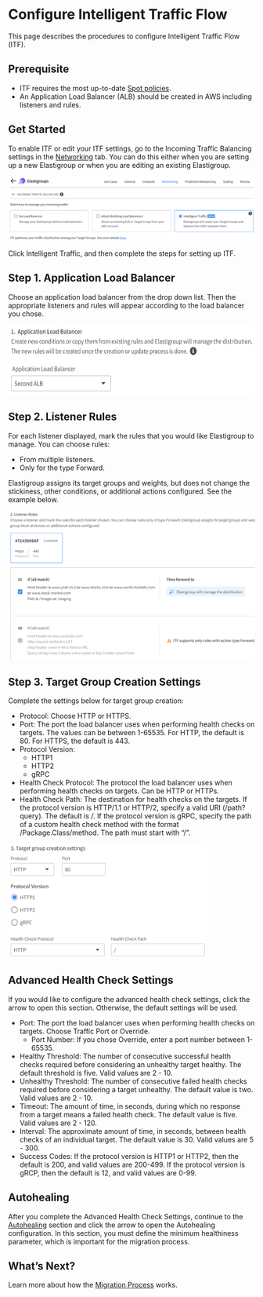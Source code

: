 # Configure Intelligent Traffic Flow

This page describes the procedures to configure Intelligent Traffic Flow (ITF).

## Prerequisite
- ITF requires the most up-to-date [Spot policies](administration/api/spot-policy-in-aws).
- An Application Load Balancer (ALB) should be created in AWS including listeners and rules.

## Get Started

To enable ITF or edit your ITF settings, go to the Incoming Traffic Balancing settings in the [Networking](elastigroup/tutorials/elastigroup-tasks/create-an-elastigroup-from-scratch?id=step-3-networking) tab. You can do this either when you are setting up a new Elastigroup or when you are editing an existing Elastigroup.

<img src="/elastigroup/_media/intelligent-traffic-flow-enable-or-edit-itf-01.png" />

Click Intelligent Traffic, and then complete the steps for setting up ITF.

## Step 1. Application Load Balancer

Choose an application load balancer from the drop down list. Then the appropriate listeners and rules will appear according to the load balancer you chose.

<img src="/elastigroup/_media/intelligent-traffic-flow-enable-or-edit-itf-02.png" width="593" height="143" />

## Step 2. Listener Rules

For each listener displayed, mark the rules that you would like Elastigroup to manage. You can choose rules:
- From multiple listeners.
- Only for the type Forward.

Elastigroup assigns its target groups and weights, but does not change the stickiness, other conditions, or additional actions configured. See the example below.

<img src="/elastigroup/_media/intelligent-traffic-flow-enable-or-edit-itf-03.png" />

## Step 3. Target Group Creation Settings

Complete the settings below for target group creation:
- Protocol: Choose HTTP or HTTPS.
- Port: The port the load balancer uses when performing health checks on targets. The values can be between 1-65535. For HTTP, the default is 80. For HTTPS, the default is 443.
- Protocol Version:
  - HTTP1
  - HTTP2
  - gRPC
- Health Check Protocol: The protocol the load balancer uses when performing health checks on targets. Can be HTTP or HTTPs.
- Health Check Path: The destination for health checks on the targets. If the protocol version is HTTP/1.1 or HTTP/2, specify a valid URI (/path?query). The default is /. If the protocol version is gRPC, specify the path of a custom health check method with the format /Package.Class/method. The path must start with “/”.

<img src="/elastigroup/_media/intelligent-traffic-flow-enable-or-edit-itf-04.png" width="406" height="234" />

## Advanced Health Check Settings

If you would like to configure the advanced health check settings, click the arrow to open this section. Otherwise, the default settings will be used.
- Port: The port the load balancer uses when performing health checks on targets. Choose Traffic Port or Override.
  - Port Number: If you chose Override, enter a port number between 1-65535.
- Healthy Threshold: The number of consecutive successful health checks required before considering an unhealthy target healthy.  The default threshold is five. Valid values are 2 - 10.
- Unhealthy Threshold: The number of consecutive failed health checks required before considering a target unhealthy. The default value is two. Valid values are 2 - 10.
- Timeout: The amount of time, in seconds, during which no response from a target means a failed health check. The default value is five. Valid values are 2 - 120.
- Interval: The approximate amount of time, in seconds, between health checks of an individual target. The default value is 30. Valid values are 5 - 300.
- Success Codes: If the protocol version is HTTP1 or HTTP2, then the default is 200, and valid values are 200-499. If the protocol version is gRCP, then the default is 12, and valid values are 0-99.

## Autohealing

After you complete the Advanced Health Check Settings, continue to the [Autohealing](elastigroup/tutorials/elastigroup-tasks/create-an-elastigroup-from-scratch?id=autohealing) section and click the arrow to open the Autohealing configuration. In this section, you must define the minimum healthiness parameter, which is important for the migration process.

## What’s Next?

Learn more about how the [Migration Process](elastigroup/features/intelligent-traffic-flow/migration-process) works.
